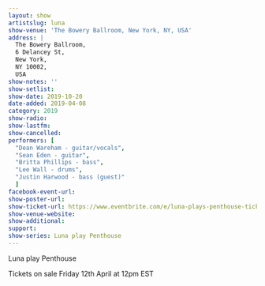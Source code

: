 ```yaml
---
layout: show
artistslug: luna
show-venue: 'The Bowery Ballroom, New York, NY, USA'
address: |
  The Bowery Ballroom, 
  6 Delancey St, 
  New York, 
  NY 10002, 
  USA
show-notes: ''
show-setlist: 
show-date: 2019-10-20
date-added: 2019-04-08
category: 2019
show-radio: 
show-lastfm: 
show-cancelled: 
performers: [
  "Dean Wareham - guitar/vocals",
  "Sean Eden - guitar",
  "Britta Phillips - bass",
  "Lee Wall - drums",
  "Justin Harwood - bass (guest)"
  ]
facebook-event-url: 
show-poster-url: 
show-ticket-url: https://www.eventbrite.com/e/luna-plays-penthouse-tickets-59931109562
show-venue-website: 
show-additional: 
support:
show-series: Luna play Penthouse
---
```

Luna play Penthouse

Tickets on sale Friday 12th April at 12pm EST  

